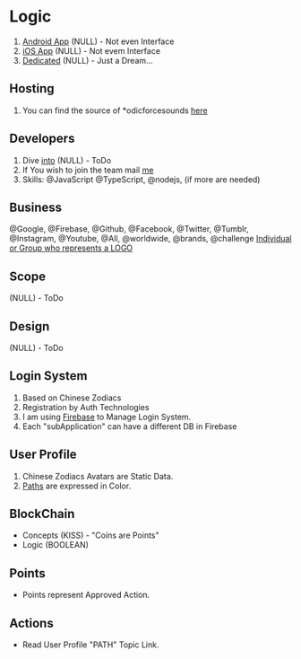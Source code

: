 # Logic

1. [Android App](/App/Devices/Android.md) (NULL) - Not even Interface
2. [iOS App](/App/Devices/iOS.md) (NULL) - Not evem Interface
3. [Dedicated]() (NULL) - Just a Dream...

## Hosting

1. You can find the source of *odicforcesounds [here](https://github.com/OdicforceSounds)
## Developers

1. Dive [into](/Github/Developers.md) (NULL) - ToDo
2. If You wish to join the team mail [me](om@odicforcesounds.com)
3. Skills: @JavaScript @TypeScript, @nodejs, (if more are needed)

## Business

@Google, @Firebase, @Github, @Facebook, @Twitter, @Tumblr, @Instagram, @Youtube, @All, @worldwide, @brands, @challenge [Individual or Group who represents a LOGO](https://www.odicforcesounds.com/#/license)

## Scope

(NULL) - ToDo

## Design

(NULL) - ToDo

## Login System

1. Based on Chinese Zodiacs
2. Registration by Auth Technologies
3. I am using [Firebase](https://github.com/firebase) to Manage Login System.
4. Each "subApplication" can have a different DB in Firebase

## User Profile

1. Chinese Zodiacs Avatars are Static Data.
2. [Paths](/Challenge/Play/Paths.md) are expressed in Color.

## BlockChain

- Concepts (KISS) - "Coins are Points"
- Logic (BOOLEAN)

## Points

- Points represent Approved Action.

## Actions

- Read User Profile "PATH" Topic Link.